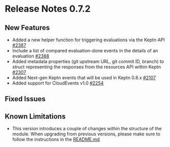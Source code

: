 # Release Notes 0.7.2

## New Features

- Added a new helper function for triggering evaluations via the Keptn API [#2387](https://github.com/keptn/keptn/issues/2387)
- Include a list of compared evaluation-done events in the details of an evaluation [#2388](https://github.com/keptn/keptn/issues/2388)
- Added metadata properties (git upstream URL, git commit ID, branch) to struct representing the responses from the resources API within Keptn [#2307](https://github.com/keptn/keptn/issues/2307)
- Added Next-gen Keptn events that will be used in Keptn 0.8.x [#2107](https://github.com/keptn/keptn/issues/2107)
- Added support for CloudEvents v1.0 [#2254](https://github.com/keptn/keptn/issues/2254)

## Fixed Issues

## Known Limitations

- This version introduces a couple of changes within the structure of the module. When upgrading from previous versions, please make sure to follow the instructions
in the [README.md](https://github.com/keptn/go-utils/tree/release-0.7.2#upgrade-to-072-from-previous-versions)
